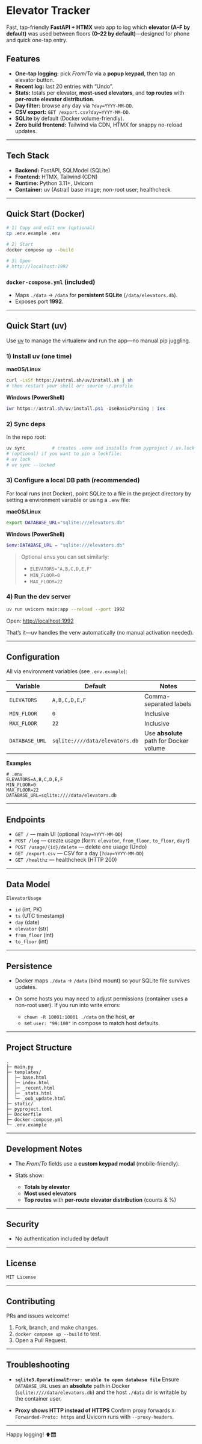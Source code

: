 # Elevator Tracker

Fast, tap-friendly **FastAPI + HTMX** web app to log which **elevator (A–F by default)** was used between floors **(0–22 by default)**—designed for phone and quick one-tap entry.

## Features

* **One-tap logging:** pick *From*/*To* via a **popup keypad**, then tap an elevator button.
* **Recent log:** last 20 entries with “Undo”.
* **Stats:** totals per elevator, **most-used elevators**, and **top routes** with **per-route elevator distribution**.
* **Day filter:** browse any day via `?day=YYYY-MM-DD`.
* **CSV export:** `GET /export.csv?day=YYYY-MM-DD`.
* **SQLite** by default (Docker volume-friendly).
* **Zero build frontend:** Tailwind via CDN, HTMX for snappy no-reload updates.

---

## Tech Stack

* **Backend:** FastAPI, SQLModel (SQLite)
* **Frontend:** HTMX, Tailwind (CDN)
* **Runtime:** Python 3.11+, Uvicorn
* **Container:** uv (Astral) base image; non-root user; healthcheck

---

## Quick Start (Docker)

```bash
# 1) Copy and edit env (optional)
cp .env.example .env

# 2) Start
docker compose up --build

# 3) Open
# http://localhost:1992
```

### `docker-compose.yml` (included)

* Maps `./data` → `/data` for **persistent SQLite** (`/data/elevators.db`).
* Exposes port **1992**.

---

## Quick Start (uv)

Use [uv](https://github.com/astral-sh/uv) to manage the virtualenv and run the app—no manual pip juggling.

### 1) Install uv (one time)

**macOS/Linux**

```bash
curl -LsSf https://astral.sh/uv/install.sh | sh
# then restart your shell or: source ~/.profile
```

**Windows (PowerShell)**

```powershell
iwr https://astral.sh/uv/install.ps1 -UseBasicParsing | iex
```

### 2) Sync deps

In the repo root:

```bash
uv sync          # creates .venv and installs from pyproject / uv.lock
# (optional) if you want to pin a lockfile:
# uv lock
# uv sync --locked
```

### 3) Configure a local DB path (recommended)

For local runs (not Docker), point SQLite to a file in the project directory by setting a environment variable or using a `.env` file:

**macOS/Linux**

```bash
export DATABASE_URL="sqlite:///elevators.db"
```

**Windows (PowerShell)**

```powershell
$env:DATABASE_URL = "sqlite:///elevators.db"
```

> Optional envs you can set similarly:
>
> * `ELEVATORS="A,B,C,D,E,F"`
> * `MIN_FLOOR=0`
> * `MAX_FLOOR=22`

### 4) Run the dev server

```bash
uv run uvicorn main:app --reload --port 1992
```

Open: [http://localhost:1992](http://localhost:1992)

That’s it—uv handles the venv automatically (no manual activation needed).

---

## Configuration

All via environment variables (see `.env.example`):

| Variable       | Default                        | Notes                                   |
| -------------- | ------------------------------ | --------------------------------------- |
| `ELEVATORS`    | `A,B,C,D,E,F`                  | Comma-separated labels                  |
| `MIN_FLOOR`    | `0`                            | Inclusive                               |
| `MAX_FLOOR`    | `22`                           | Inclusive                               |
| `DATABASE_URL` | `sqlite:////data/elevators.db` | Use **absolute** path for Docker volume |

**Examples**

```dotenv
# .env
ELEVATORS=A,B,C,D,E,F
MIN_FLOOR=0
MAX_FLOOR=22
DATABASE_URL=sqlite:////data/elevators.db
```

---

## Endpoints

* `GET /` — main UI (optional `?day=YYYY-MM-DD`)
* `POST /log` — create usage (form: `elevator`, `from_floor`, `to_floor`, `day?`)
* `POST /usage/{id}/delete` — delete one usage (Undo)
* `GET /export.csv` — CSV for a day (`?day=YYYY-MM-DD`)
* `GET /healthz` — healthcheck (HTTP 200)

---

## Data Model

`ElevatorUsage`

* `id` (int, PK)
* `ts` (UTC timestamp)
* `day` (date)
* `elevator` (str)
* `from_floor` (int)
* `to_floor` (int)

---

## Persistence

* Docker maps `./data` → `/data` (bind mount) so your SQLite file survives updates.
* On some hosts you may need to adjust permissions (container uses a non-root user). If you run into write errors:

  * `chown -R 10001:10001 ./data` on the host, **or**
  * set `user: "99:100"` in compose to match host defaults.

---

## Project Structure

```
.
├─ main.py
├─ templates/
│  ├─ base.html
│  ├─ index.html
│  ├─ _recent.html
│  ├─ _stats.html
│  └─ _oob_update.html
├─ static/
├─ pyproject.toml
├─ Dockerfile
├─ docker-compose.yml
└─ .env.example
```

---

## Development Notes

* The *From*/*To* fields use a **custom keypad modal** (mobile-friendly).
* Stats show:

  * **Totals by elevator**
  * **Most used elevators**
  * **Top routes** with **per-route elevator distribution** (counts & %)

---

## Security

* No authentication included by default

---

## License

```
MIT License
```

---

## Contributing

PRs and issues welcome!

1. Fork, branch, and make changes.
2. `docker compose up --build` to test.
3. Open a Pull Request.

---

## Troubleshooting

* **`sqlite3.OperationalError: unable to open database file`**
  Ensure `DATABASE_URL` uses an **absolute** path in Docker (`sqlite:////data/elevators.db`) and the host `./data` dir is writable by the container user.

* **Proxy shows HTTP instead of HTTPS**
  Confirm proxy forwards `X-Forwarded-Proto: https` and Uvicorn runs with `--proxy-headers`.

---

Happy logging! ⬆️🛗

